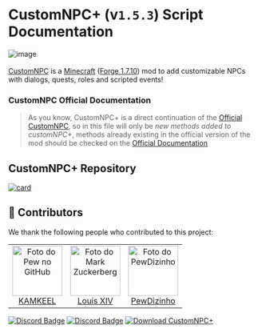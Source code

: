 # CustomNPC+ (v`1.5.3`) Script Documentation 

![image](https://img.shields.io/badge/JavaScript-323330?style=for-the-badge&logo=javascript&logoColor=F7DF1E)
<br>
<br>
[CustomNPC](https://www.curseforge.com/minecraft/mc-mods/custom-npcs) is a [Minecraft](https://minecraft.net) ([Forge 1.7.10](https://files.minecraftforge.net/net/minecraftforge/forge/index_1.7.10.html)) mod to add customizable NPCs with dialogs, quests, roles and scripted events!
</br>

### CustomNPC Official Documentation

> As you know, CustomNPC+ is a direct continuation of the [Official CustomNPC](https://www.curseforge.com/minecraft/mc-mods/custom-npcs), so in this file will only be *new methods added to customNPC+*, methods already existing in the official version of the mod should be checked on the [Official Documentation](http://www.kodevelopment.nl/customnpcs/api/1.7.10/)
 

## CustomNPC+ Repository

[![card](https://github-readme-stats.vercel.app/api/pin/?username=KAMKEEL&repo=CustomNPC-Plus)](https://github.com/KAMKEEL/CustomNPC-Plus)  
  
## 🤝 Contributors

We thank the following people who contributed to this project:

<table>
  <tr>
    <td align="center">
      <a href="#">
        <img src="https://static-cdn.jtvnw.net/jtv_user_pictures/a93b2131-2ffc-43ce-85bf-1d6e7e36aca9-profile_image-300x300.png" width="100px;" alt="Foto do Pew no GitHub"/><br>
        <sub>
    <a href="https://github.com/KAMKEEL">KAMKEEL</a>
        </sub>
      </a>
    </td>
    <td align="center">
      <a href="#">
        <img src="https://images-ext-2.discordapp.net/external/1p2KVZO3Ps_WxOU8IqJxzUPHY2CLTIN2RdguIgBBHXI/%3Fsize%3D2048/https/cdn.discordapp.com/avatars/193868735386353664/fbc9fe6decb0c5275ff450af7a2c4de4.png" width="100px;" alt="Foto do Mark Zuckerberg"/><br>
        <sub>
          <a href="https://github.com/c0508383">Louis XIV</a>
        </sub>
      </a>
    </td>
    <td align="center">
      <a href="#">
        <img src="https://avatars3.githubusercontent.com/u/55335712" width="100px;" alt="Foto do PewDizinho"/><br>
        <sub>
         <a href="https://github.com/PewDizinho">PewDizinho</a>
        </sub>
      </a>
    </td>
  </tr>
</table>


[![Discord Badge](https://img.shields.io/badge/CustomNPC+-7289DA?style=for-the-badge&logo=discord&logoColor=white)](https://discord.gg/pQqRTvFeJ5)
[![Discord Badge](https://img.shields.io/badge/CustomNPC-7289DA?style=for-the-badge&logo=discord&logoColor=white)](https://discord.gg/rgeWsmQaKa)
[![Download CustomNPC+](https://img.shields.io/badge/Download⠀CustomNPC⠀Plus!-0081CB?style=for-the-badge&logo=material-ui&logoColor=white)](https://www.curseforge.com/minecraft/mc-mods/customnpc-plus)
